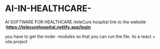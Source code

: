 # AI-IN-HEALTHCARE-
AI SOFTWARE FOR HEALTHCARE /teleCure hospital
link to the website :**https://telecurehospital.netlify.app/login**

you have to get the node- modules so that you can run the file. its a react + vite project
